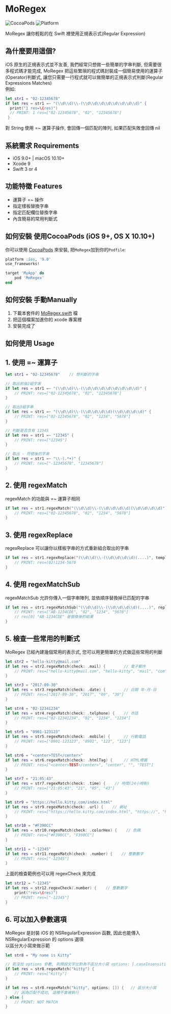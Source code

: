 # MoRegex

![CocoaPods](https://img.shields.io/cocoapods/v/MoRegex.svg) ![Platform](https://img.shields.io/badge/platforms-iOS%209.0+%20%7C%20macOS%2010.10+-3366AA.svg)

MoRegex 讓你輕鬆的在 Swift 裡使用正規表示式(Regular Expression)


## 為什麼要用這個?

iOS 原生的正規表示式並不友善, 我們經常只想做一些簡單的字串判斷, 但需要很多程式碼才能完成,
MoRegex 把這些繁瑣的程式碼封裝成一個簡易使用的運算子(Operator)判斷式, 
讓您只需要一行程式就可以做簡單的正規表示式判斷(Regular Expressions Matches)</br>
例如:

```swift
let str1 = "02-12345678"       
if let res = str1 =~ "(\\d\\d)\\-(\\d\\d\\d\\d\\d\\d\\d\\d)" {
  print("1 res=\(res)")
  // PRINT: 1 res=["02-12345678", "02", "12345678"]
 }
```

對 String 使用 =~ 運算子操作, 會回傳一個匹配的陣列, 如果匹配失敗會回傳 nil

## 系統需求 Requirements

- iOS 9.0+ | macOS 10.10+
- Xcode 9
- Swift 3 or 4

## 功能特徵 Features

- 運算子 =~ 操作
- 指定樣板替換字串
- 指定匹配欄位替換字串
- 內含簡易的常用判斷式

## 如何安裝 使用CocoaPods (iOS 9+, OS X 10.10+)

你可以使用 [CocoaPods](http://cocoapods.org/) 來安裝, 把`MoRegex`加到你的`Podfile`:

```ruby
platform :ios, '9.0'
use_frameworks!

target 'MyApp' do
	pod 'MoRegex'
end
```

## 如何安裝 手動Manually

1. 下載本套件的 [MoRegex.swift](https://github.com/kittymo/MoRegex/blob/master/MoRegex/MoRegex.swift) 檔
2. 把這個檔案加進你的 xcode 專案裡
3. 安裝完成了


## 如何使用 Usage
## 1. 使用 =~ 運算子

```swift
let str1 = "02-12345678"    // 想判斷的字串

// 取出前後2組字串
if let res = str1 =~ "(\\d\\d)\\-(\\d\\d\\d\\d\\d\\d\\d\\d)" {
    // PRINT: res=["02-12345678", "02", "12345678"]
}

// 取出3組字串
if let res = str1 =~ "(\\d\\d)\\-(\\d\\d\\d\\d)(\\d\\d\\d\\d)" {
    // PRINT: res=["02-12345678", "02", "1234", "5678"]
}

// 判斷是否含有 12345
if let res = str1 =~ "12345" {
    // PRINT: res=["12345"]
}

// 取出 - 符號後的字串
if let res = str1 =~ "\\-(.*+)" {
    // PRINT: res=["-12345678", "12345678"]
}

```

## 2. 使用 regexMatch

regexMatch 的功能與 =~ 運算子相同

```swift
if let res = str1.regexMatch("(\\d\\d)\\-(\\d\\d\\d\\d)(\\d\\d\\d\\d)") {
    // PRINT: res=["02-12345678", "02", "1234", "5678"]
}
```

## 3. 使用 regexReplace

regexReplace 可以讓你以樣板字串的方式重新組合取出的字串

```swift
if let res = str1.regexReplace("(\\d\\d)\\-(\\d\\d\\d\\d)(....)", template: "($1)$2-$3") {
    // PRINT: res=(02)1234-5678
}
```

## 4. 使用 regexMatchSub

regexMatchSub 允許你傳入一個字串陣列, 並依順序替換掉已匹配的字串

```swift
if let res = str1.regexMatchSub("(\\d\\d)\\-(\\d\\d\\d\\d)(....)", replaces: ["AB", nil, "CDE"]) {
    // PRINT: res=["AB-1234CDE", "02", "1234", "5678"]
    // res[0] "AB-1234CDE" 是替換後的結果
}
```

## 5. 檢查一些常用的判斷式

MoRegex 已經內建幾個常用的表示式, 您可以用更簡單的方式做這些常用的判斷

```swift
let str2 = "hello-kitty@mail.com"
if let res = str2.regexMatch(check: .mail) {        // 電子郵件
    // PRINT: res=["hello-kitty@mail.com", "hello-kitty", "mail", "com"]
}

let str3 = "2017-09-30"
if let res = str3.regexMatch(check: .date) {        // 日期 年-月-日
    // PRINT: res=["2017-09-30", "2017", "09", "30"]
}

let str4 = "02-12341234"
if let res = str4.regexMatch(check: .telphone) {    // 市話
    // PRINT: res=["02-12341234", "02", "1234", "1234"]
}

let str5 = "0901-123123"
if let res = str5.regexMatch(check: .mobile) {      // 行動電話
    // PRINT: res=["0901-123123", "0901", "123", "123"]
}

let str6 = "<center>TEST</center>"
if let res = str6.regexMatch(check: .htmlTag) {     // HTML標籤
    // PRINT: res=["<center>TEST</center>", "center", "", "TEST"]
}

let str7 = "21:05:43"
if let res = str7.regexMatch(check: .time) {    // 時間(24小時制)
    // PRINT: res=["21:05:43", "21", "05", "43"]
}

let str9 = "https://hello.kitty.com/index.html"
if let res = str9.regexMatch(check: .url) {    // 網址
    // PRINT: res=["https://hello.kitty.com/index.html", "https://", "hello.kitty", "com", ""]
}

let str10 = "#F390CC"
if let res = str10.regexMatch(check: .colorHex) {    // 色碼
    // PRINT: res=["#F390CC", "F390CC"]
}

let str11 = "-12345"
if let res = str11.regexMatch(check: .number) {    // 整數數字
    // PRINT: res=["-12345"]
}

```

上面的檢查範例也可以用 regexCheck 來完成

```swift
let str12 = "-12345"
if let res = str12.regexCheck(.number) {    // 整數數字
    print("res=\(res)")
    // PRINT: res=["-12345"]
}

```


## 6. 可以加入參數選項

MoRegex 是封裝 iOS 的 NSRegularExpression 函數, 因此也能傳入 NSRegularExpression 的 options 選項</br>
以區分大小寫來做示範

```swift
let str8 = "My name is Kitty"

// 若沒加 options 參數, 則預設文字比對為不區分大小寫 options: [.caseInsensitive]
if let res = str8.regexMatch("kitty") {
    // PRINT: res=["Kitty"]
}

if let res = str8.regexMatch("kitty", options: []) {   // 區分大小寫
    // 因為匹配不成功, 這裡不會被執行
} else {
    // PRINT: NOT MATCH
}

```




